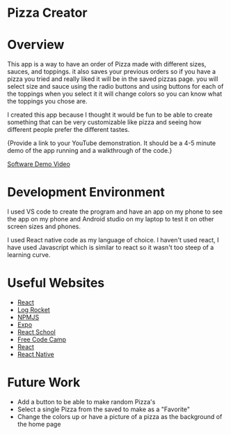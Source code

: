 # Pizza Creator

# Overview

This app is a way to have an order of Pizza made with different sizes, sauces, and toppings. it also saves your previous orders so if you have a pizza you tried and really liked it will be in the saved pizzas page. you will select size and sauce using the radio buttons and using buttons for each of the toppings when you select it it will change colors so you can know what the toppings you chose are. 

I created this app because I thought it would be fun to be able to create something that can be very customizable like pizza and seeing how different people prefer the different tastes.

{Provide a link to your YouTube demonstration.  It should be a 4-5 minute demo of the app running and a walkthrough of the code.}

[Software Demo Video](http://youtube.link.goes.here)

# Development Environment

I used VS code to create the program and have an app on my phone to see the app on my phone and Android studio on my laptop to test it on other screen sizes and phones.

I used React native code as my language of choice. I haven't used react, I have used Javascript which is similar to react so it wasn't too steep of a learning curve.

# Useful Websites

* [React](https://react.dev/reference/react-dom/components/select)
* [Log Rocket](https://blog.logrocket.com/create-radio-buttons-react-native/)
* [NPMJS](https://www.npmjs.com/package/react-native-simple-radio-button)
* [Expo](https://docs.expo.dev/tutorial/build-a-screen/)
* [React School](https://react.school/ui/button)
* [Free Code Camp](https://www.freecodecamp.org/news/how-to-store-data-locally-in-react-native-expo/#heading-what-is-local-storage)
* [React](https://react.dev/reference/react-dom/components/select)
* [React Native](https://reactnative.dev/docs/navigation)

# Future Work

* Add a button to be able to make random Pizza's
* Select a single Pizza from the saved to make as a "Favorite"
* Change the colors up or have a picture of a pizza as the background of the home page